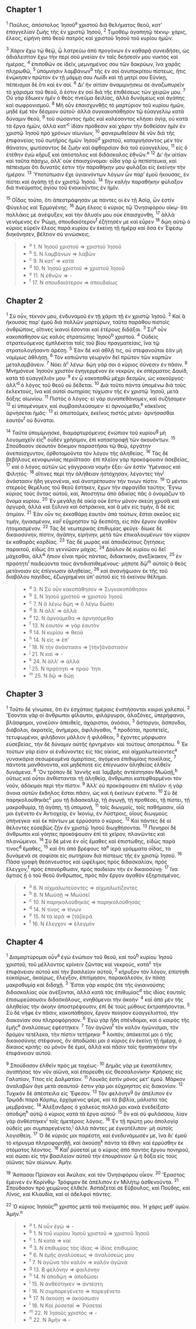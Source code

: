 ## Chapter 1

<sup>1</sup> Παῦλος, ἀπόστολος Ἰησοῦ<sup>a</sup> χριστοῦ διὰ θελήματος θεοῦ, κατ’ ἐπαγγελίαν ζωῆς τῆς ἐν χριστῷ Ἰησοῦ,
<sup>2</sup> Τιμοθέῳ ἀγαπητῷ τέκνῳ· χάρις, ἔλεος, εἰρήνη ἀπὸ θεοῦ πατρὸς καὶ χριστοῦ Ἰησοῦ τοῦ κυρίου ἡμῶν.

<sup>3</sup> Χάριν ἔχω τῷ θεῷ, ᾧ λατρεύω ἀπὸ προγόνων ἐν καθαρᾷ συνειδήσει, ὡς ἀδιάλειπτον ἔχω τὴν περὶ σοῦ μνείαν ἐν ταῖς δεήσεσίν μου νυκτὸς καὶ ἡμέρας,
<sup>4</sup> ἐπιποθῶν σε ἰδεῖν, μεμνημένος σου τῶν δακρύων, ἵνα χαρᾶς πληρωθῶ,
<sup>5</sup> ὑπόμνησιν λαμβάνων<sup>b</sup> τῆς ἐν σοὶ ἀνυποκρίτου πίστεως, ἥτις ἐνῴκησεν πρῶτον ἐν τῇ μάμμῃ σου Λωί̈δι καὶ τῇ μητρί σου Εὐνίκῃ, πέπεισμαι δὲ ὅτι καὶ ἐν σοί.
<sup>6</sup> Δι’ ἣν αἰτίαν ἀναμιμνῄσκω σε ἀναζωπυρεῖν τὸ χάρισμα τοῦ θεοῦ, ὅ ἐστιν ἐν σοὶ διὰ τῆς ἐπιθέσεως τῶν χειρῶν μου.
<sup>7</sup> Οὐ γὰρ ἔδωκεν ἡμῖν ὁ θεὸς πνεῦμα δειλίας, ἀλλὰ δυνάμεως καὶ ἀγάπης καὶ σωφρονισμοῦ.
<sup>8</sup> Μὴ οὖν ἐπαισχυνθῇς τὸ μαρτύριον τοῦ κυρίου ἡμῶν, μηδὲ ἐμὲ τὸν δέσμιον αὐτοῦ· ἀλλὰ συγκακοπάθησον τῷ εὐαγγελίῳ κατὰ δύναμιν θεοῦ,
<sup>9</sup> τοῦ σώσαντος ἡμᾶς καὶ καλέσαντος κλήσει ἁγίᾳ, οὐ κατὰ τὰ ἔργα ἡμῶν, ἀλλὰ κατ’<sup>c</sup> ἰδίαν πρόθεσιν καὶ χάριν τὴν δοθεῖσαν ἡμῖν ἐν χριστῷ Ἰησοῦ πρὸ χρόνων αἰωνίων,
<sup>10</sup> φανερωθεῖσαν δὲ νῦν διὰ τῆς ἐπιφανείας τοῦ σωτῆρος ἡμῶν Ἰησοῦ<sup>d</sup> χριστοῦ, καταργήσαντος μὲν τὸν θάνατον, φωτίσαντος δὲ ζωὴν καὶ ἀφθαρσίαν διὰ τοῦ εὐαγγελίου,
<sup>11</sup> εἰς ὃ ἐτέθην ἐγὼ κῆρυξ καὶ ἀπόστολος καὶ διδάσκαλος ἐθνῶν.<sup>e</sup> 
<sup>12</sup> Δι’ ἣν αἰτίαν καὶ ταῦτα πάσχω, ἀλλ’ οὐκ ἐπαισχύνομαι· οἶδα γὰρ ᾧ πεπίστευκα, καὶ πέπεισμαι ὅτι δυνατός ἐστιν τὴν παραθήκην μου φυλάξαι εἰς ἐκείνην τὴν ἡμέραν.
<sup>13</sup> Ὑποτύπωσιν ἔχε ὑγιαινόντων λόγων ὧν παρ’ ἐμοῦ ἤκουσας, ἐν πίστει καὶ ἀγάπῃ τῇ ἐν χριστῷ Ἰησοῦ.
<sup>14</sup> Τὴν καλὴν παραθήκην φύλαξον διὰ πνεύματος ἁγίου τοῦ ἐνοικοῦντος ἐν ἡμῖν.

<sup>15</sup> Οἶδας τοῦτο, ὅτι ἀπεστράφησάν με πάντες οἱ ἐν τῇ Ἀσίᾳ, ὧν ἐστὶν Φύγελος καὶ Ἑρμογένης.
<sup>16</sup> Δῴη ἔλεος ὁ κύριος τῷ Ὀνησιφόρου οἴκῳ· ὅτι πολλάκις με ἀνέψυξεν, καὶ τὴν ἅλυσίν μου οὐκ ἐπαισχύνθη,
<sup>17</sup> ἀλλὰ γενόμενος ἐν Ῥώμῃ, σπουδαιότερον<sup>f</sup> ἐζήτησέν με καὶ εὗρεν
<sup>18</sup> δῴη αὐτῷ ὁ κύριος εὑρεῖν ἔλεος παρὰ κυρίου ἐν ἐκείνῃ τῇ ἡμέρᾳ καὶ ὅσα ἐν Ἐφέσῳ διηκόνησεν, βέλτιον σὺ γινώσκεις.

> - <sup>a</sup> 1. N Ἰησοῦ χριστοῦ ⇒ χριστοῦ Ἰησοῦ
> - <sup>b</sup> 5. N λαμβάνων ⇒ λαβὼν
> - <sup>c</sup> 9. N κατ’ ⇒ κατὰ
> - <sup>d</sup> 10. N Ἰησοῦ χριστοῦ ⇒ χριστοῦ Ἰησοῦ
> - <sup>e</sup> 11. N ἐθνῶν ⇒ -
> - <sup>f</sup> 17. N σπουδαιότερον ⇒ σπουδαίως

## Chapter 2

<sup>1</sup> Σὺ οὖν, τέκνον μου, ἐνδυναμοῦ ἐν τῇ χάριτι τῇ ἐν χριστῷ Ἰησοῦ.
<sup>2</sup> Καὶ ἃ ἤκουσας παρ’ ἐμοῦ διὰ πολλῶν μαρτύρων, ταῦτα παράθου πιστοῖς ἀνθρώποις, οἵτινες ἱκανοὶ ἔσονται καὶ ἑτέρους διδάξαι.
<sup>3</sup> Σὺ<sup>a</sup> οὖν κακοπάθησον ὡς καλὸς στρατιώτης Ἰησοῦ<sup>b</sup> χριστοῦ.
<sup>4</sup> Οὐδεὶς στρατευόμενος ἐμπλέκεται ταῖς τοῦ βίου πραγματείαις, ἵνα τῷ στρατολογήσαντι ἀρέσῃ.
<sup>5</sup> Ἐὰν δὲ καὶ ἀθλῇ τις, οὐ στεφανοῦται ἐὰν μὴ νομίμως ἀθλήσῃ.
<sup>6</sup> Τὸν κοπιῶντα γεωργὸν δεῖ πρῶτον τῶν καρπῶν μεταλαμβάνειν.
<sup>7</sup> Νόει ἃ<sup>c</sup> λέγω· δῴη γάρ σοι ὁ κύριος σύνεσιν ἐν πᾶσιν.
<sup>8</sup> Μνημόνευε Ἰησοῦν χριστὸν ἐγηγερμένον ἐκ νεκρῶν, ἐκ σπέρματος Δαυίδ, κατὰ τὸ εὐαγγέλιόν μου·
<sup>9</sup> ἐν ᾧ κακοπαθῶ μέχρι δεσμῶν, ὡς κακοῦργος· ἀλλ’<sup>d</sup> ὁ λόγος τοῦ θεοῦ οὐ δέδεται.
<sup>10</sup> Διὰ τοῦτο πάντα ὑπομένω διὰ τοὺς ἐκλεκτούς, ἵνα καὶ αὐτοὶ σωτηρίας τύχωσιν τῆς ἐν χριστῷ Ἰησοῦ, μετὰ δόξης αἰωνίου.
<sup>11</sup> Πιστὸς ὁ λόγος· εἰ γὰρ συναπεθάνομεν, καὶ συζήσομεν·
<sup>12</sup> εἰ ὑπομένομεν, καὶ συμβασιλεύσομεν· εἰ ἀρνούμεθα,<sup>e</sup> κἀκεῖνος ἀρνήσεται ἡμᾶς·
<sup>13</sup> εἰ ἀπιστοῦμεν, ἐκεῖνος πιστὸς μένει· ἀρνήσασθαι ἑαυτὸν<sup>f</sup> οὐ δύναται.

<sup>14</sup> Ταῦτα ὑπομίμνῃσκε, διαμαρτυρόμενος ἐνώπιον τοῦ κυρίου<sup>g</sup> μὴ λογομαχεῖν εἰς<sup>h</sup> οὐδὲν χρήσιμον, ἐπὶ καταστροφῇ τῶν ἀκουόντων.
<sup>15</sup> Σπούδασον σεαυτὸν δόκιμον παραστῆσαι τῷ θεῷ, ἐργάτην ἀνεπαίσχυντον, ὀρθοτομοῦντα τὸν λόγον τῆς ἀληθείας.
<sup>16</sup> Τὰς δὲ βεβήλους κενοφωνίας περιί̈στασο· ἐπὶ πλεῖον γὰρ προκόψουσιν ἀσεβείας,
<sup>17</sup> καὶ ὁ λόγος αὐτῶν ὡς γάγγραινα νομὴν ἕξει· ὧν ἐστὶν Ὑμέναιος καὶ Φιλητός·
<sup>18</sup> οἵτινες περὶ τὴν ἀλήθειαν ἠστόχησαν, λέγοντες τὴν<sup>i</sup> ἀνάστασιν ἤδη γεγονέναι, καὶ ἀνατρέπουσιν τήν τινων πίστιν.
<sup>19</sup> Ὁ μέντοι στερεὸς θεμέλιος τοῦ θεοῦ ἕστηκεν, ἔχων τὴν σφραγῖδα ταύτην, Ἔγνω κύριος τοὺς ὄντας αὐτοῦ, καί, Ἀποστήτω ἀπὸ ἀδικίας πᾶς ὁ ὀνομάζων τὸ ὄνομα κυρίου.
<sup>20</sup> Ἐν μεγάλῃ δὲ οἰκίᾳ οὐκ ἔστιν μόνον σκεύη χρυσᾶ καὶ ἀργυρᾶ, ἀλλὰ καὶ ξύλινα καὶ ὀστράκινα, καὶ ἃ μὲν εἰς τιμήν, ἃ δὲ εἰς ἀτιμίαν.
<sup>21</sup> Ἐὰν οὖν τις ἐκκαθάρῃ ἑαυτὸν ἀπὸ τούτων, ἔσται σκεῦος εἰς τιμήν, ἡγιασμένον, καὶ<sup>j</sup> εὔχρηστον τῷ δεσπότῃ, εἰς πᾶν ἔργον ἀγαθὸν ἡτοιμασμένον.
<sup>22</sup> Τὰς δὲ νεωτερικὰς ἐπιθυμίας φεῦγε· δίωκε δὲ δικαιοσύνην, πίστιν, ἀγάπην, εἰρήνην, μετὰ τῶν ἐπικαλουμένων τὸν κύριον ἐκ καθαρᾶς καρδίας.
<sup>23</sup> Τὰς δὲ μωρὰς καὶ ἀπαιδεύτους ζητήσεις παραιτοῦ, εἰδὼς ὅτι γεννῶσιν μάχας.
<sup>24</sup> Δοῦλον δὲ κυρίου οὐ δεῖ μάχεσθαι, ἀλλ’<sup>k</sup> ἤπιον εἶναι πρὸς πάντας, διδακτικόν, ἀνεξίκακον,
<sup>25</sup> ἐν πρᾳότητι<sup>l</sup> παιδεύοντα τοὺς ἀντιδιατιθεμένους· μήποτε δῷ<sup>m</sup> αὐτοῖς ὁ θεὸς μετάνοιαν εἰς ἐπίγνωσιν ἀληθείας,
<sup>26</sup> καὶ ἀνανήψωσιν ἐκ τῆς τοῦ διαβόλου παγίδος, ἐζωγρημένοι ὑπ’ αὐτοῦ εἰς τὸ ἐκείνου θέλημα.

> - <sup>a</sup> 3. N Σὺ οὖν κακοπάθησον ⇒ Συγκακοπάθησον
> - <sup>b</sup> 3. N Ἰησοῦ χριστοῦ ⇒ χριστοῦ Ἰησοῦ
> - <sup>c</sup> 7. N ἃ λέγω δῴη ⇒ ὃ λέγω δώσει
> - <sup>d</sup> 9. N ἀλλ’ ⇒ ἀλλὰ
> - <sup>e</sup> 12. N ἀρνούμεθα ⇒ ἀρνησόμεθα
> - <sup>f</sup> 13. N ἑαυτὸν ⇒ γὰρ ἑαυτὸν
> - <sup>g</sup> 14. N κυρίου ⇒ θεοῦ
> - <sup>h</sup> 14. N εἰς ⇒ ἐπ’
> - <sup>i</sup> 18. N τὴν ἀνάστασιν ⇒ [τὴν]ἀνάστασιν
> - <sup>j</sup> 21. N καὶ ⇒ -
> - <sup>k</sup> 24. N ἀλλ’ ⇒ ἀλλὰ
> - <sup>l</sup> 25. N πρᾳότητι ⇒ πραύ ̈ τητι
> - <sup>m</sup> 25. N δῷ ⇒ δώῃ

## Chapter 3

<sup>1</sup> Τοῦτο δὲ γίνωσκε, ὅτι ἐν ἐσχάταις ἡμέραις ἐνστήσονται καιροὶ χαλεποί.
<sup>2</sup> Ἔσονται γὰρ οἱ ἄνθρωποι φίλαυτοι, φιλάργυροι, ἀλαζόνες, ὑπερήφανοι, βλάσφημοι, γονεῦσιν ἀπειθεῖς, ἀχάριστοι, ἀνόσιοι,
<sup>3</sup> ἄστοργοι, ἄσπονδοι, διάβολοι, ἀκρατεῖς, ἀνήμεροι, ἀφιλάγαθοι,
<sup>4</sup> προδόται, προπετεῖς, τετυφωμένοι, φιλήδονοι μᾶλλον ἢ φιλόθεοι,
<sup>5</sup> ἔχοντες μόρφωσιν εὐσεβείας, τὴν δὲ δύναμιν αὐτῆς ἠρνημένοι· καὶ τούτους ἀποτρέπου.
<sup>6</sup> Ἐκ τούτων γάρ εἰσιν οἱ ἐνδύνοντες εἰς τὰς οἰκίας, καὶ αἰχμαλωτεύοντες<sup>a</sup> γυναικάρια σεσωρευμένα ἁμαρτίαις, ἀγόμενα ἐπιθυμίαις ποικίλαις,
<sup>7</sup> πάντοτε μανθάνοντα, καὶ μηδέποτε εἰς ἐπίγνωσιν ἀληθείας ἐλθεῖν δυνάμενα.
<sup>8</sup> Ὃν τρόπον δὲ Ἰαννῆς καὶ Ἰαμβρῆς ἀντέστησαν Μωϋσῇ,<sup>b</sup> οὕτως καὶ οὗτοι ἀνθίστανται τῇ ἀληθείᾳ, ἄνθρωποι κατεφθαρμένοι τὸν νοῦν, ἀδόκιμοι περὶ τὴν πίστιν.
<sup>9</sup> Ἀλλ’ οὐ προκόψουσιν ἐπὶ πλεῖον· ἡ γὰρ ἄνοια αὐτῶν ἔκδηλος ἔσται πᾶσιν, ὡς καὶ ἡ ἐκείνων ἐγένετο.
<sup>10</sup> Σὺ δὲ παρηκολούθηκάς<sup>c</sup> μου τῇ διδασκαλίᾳ, τῇ ἀγωγῇ, τῇ προθέσει, τῇ πίστει, τῇ μακροθυμίᾳ, τῇ ἀγάπῃ, τῇ ὑπομονῇ,
<sup>11</sup> τοῖς διωγμοῖς, τοῖς παθήμασιν, οἷά μοι ἐγένετο ἐν Ἀντιοχείᾳ, ἐν Ἰκονίῳ, ἐν Λύστροις, οἵους διωγμοὺς ὑπήνεγκα· καὶ ἐκ πάντων με ἐρρύσατο ὁ κύριος.
<sup>12</sup> Καὶ πάντες δὲ οἱ θέλοντες εὐσεβῶς ζῇν ἐν χριστῷ Ἰησοῦ διωχθήσονται.
<sup>13</sup> Πονηροὶ δὲ ἄνθρωποι καὶ γόητες προκόψουσιν ἐπὶ τὸ χεῖρον, πλανῶντες καὶ πλανώμενοι.
<sup>14</sup> Σὺ δὲ μένε ἐν οἷς ἔμαθες καὶ ἐπιστώθης, εἰδὼς παρὰ τίνος<sup>d</sup> ἔμαθες,
<sup>15</sup> καὶ ὅτι ἀπὸ βρέφους τὰ<sup>e</sup> ἱερὰ γράμματα οἶδας, τὰ δυνάμενά σε σοφίσαι εἰς σωτηρίαν διὰ πίστεως τῆς ἐν χριστῷ Ἰησοῦ.
<sup>16</sup> Πᾶσα γραφὴ θεόπνευστος καὶ ὠφέλιμος πρὸς διδασκαλίαν, πρὸς ἔλεγχον,<sup>f</sup> πρὸς ἐπανόρθωσιν, πρὸς παιδείαν τὴν ἐν δικαιοσύνῃ·
<sup>17</sup> ἵνα ἄρτιος ᾖ ὁ τοῦ θεοῦ ἄνθρωπος, πρὸς πᾶν ἔργον ἀγαθὸν ἐξηρτισμένος.

> - <sup>a</sup> 6. N αἰχμαλωτεύοντες ⇒ αἰχμαλωτίζοντες
> - <sup>b</sup> 8. N Μωϋσῇ ⇒ Μωϋσεῖ
> - <sup>c</sup> 10. N παρηκολούθηκάς ⇒ παρηκολούθησάς
> - <sup>d</sup> 14. N τίνος ⇒ τίνων
> - <sup>e</sup> 15. N τὰ ἱερὰ ⇒ [τὰ]ἱερὰ
> - <sup>f</sup> 16. N ἔλεγχον ⇒ ἐλεγμόν

## Chapter 4

<sup>1</sup> Διαμαρτύρομαι οὖν<sup>a</sup> ἐγὼ ἐνώπιον τοῦ θεοῦ, καὶ τοῦ<sup>b</sup> κυρίου Ἰησοῦ χριστοῦ, τοῦ μέλλοντος κρίνειν ζῶντας καὶ νεκρούς, κατὰ<sup>c</sup> τὴν ἐπιφάνειαν αὐτοῦ καὶ τὴν βασιλείαν αὐτοῦ,
<sup>2</sup> κήρυξον τὸν λόγον, ἐπίστηθι εὐκαίρως, ἀκαίρως, ἔλεγξον, ἐπιτίμησον, παρακάλεσον, ἐν πάσῃ μακροθυμίᾳ καὶ διδαχῇ.
<sup>3</sup> Ἔσται γὰρ καιρὸς ὅτε τῆς ὑγιαινούσης διδασκαλίας οὐκ ἀνέξονται, ἀλλὰ κατὰ τὰς ἐπιθυμίας<sup>d</sup> τὰς ἰδίας ἑαυτοῖς ἐπισωρεύσουσιν διδασκάλους, κνηθόμενοι τὴν ἀκοήν·
<sup>4</sup> καὶ ἀπὸ μὲν τῆς ἀληθείας τὴν ἀκοὴν ἀποστρέψουσιν, ἐπὶ δὲ τοὺς μύθους ἐκτραπήσονται.
<sup>5</sup> Σὺ δὲ νῆφε ἐν πᾶσιν, κακοπάθησον, ἔργον ποίησον εὐαγγελιστοῦ, τὴν διακονίαν σου πληροφόρησον.
<sup>6</sup> Ἐγὼ γὰρ ἤδη σπένδομαι, καὶ ὁ καιρὸς τῆς ἐμῆς<sup>e</sup> ἀναλύσεως ἐφέστηκεν.
<sup>7</sup> Τὸν ἀγῶνα<sup>f</sup> τὸν καλὸν ἠγώνισμαι, τὸν δρόμον τετέλεκα, τὴν πίστιν τετήρηκα·
<sup>8</sup> λοιπόν, ἀπόκειταί μοι ὁ τῆς δικαιοσύνης στέφανος, ὃν ἀποδώσει μοι ὁ κύριος ἐν ἐκείνῃ τῇ ἡμέρᾳ, ὁ δίκαιος κριτής· οὐ μόνον δὲ ἐμοί, ἀλλὰ καὶ πᾶσιν τοῖς ἠγαπηκόσιν τὴν ἐπιφάνειαν αὐτοῦ.

<sup>9</sup> Σπούδασον ἐλθεῖν πρός με ταχέως·
<sup>10</sup> Δημᾶς γάρ με ἐγκατέλιπεν, ἀγαπήσας τὸν νῦν αἰῶνα, καὶ ἐπορεύθη εἰς Θεσσαλονίκην· Κρήσκης εἰς Γαλατίαν, Τίτος εἰς Δαλματίαν.
<sup>11</sup> Λουκᾶς ἐστὶν μόνος μετ’ ἐμοῦ. Μάρκον ἀναλαβὼν ἄγε μετὰ σεαυτοῦ· ἔστιν γάρ μοι εὔχρηστος εἰς διακονίαν.
<sup>12</sup> Τυχικὸν δὲ ἀπέστειλα εἰς Ἔφεσον.
<sup>13</sup> Τὸν φελόνην<sup>g</sup> ὃν ἀπέλιπον ἐν Τρῳάδι παρὰ Κάρπῳ, ἐρχόμενος φέρε, καὶ τὰ βιβλία, μάλιστα τὰς μεμβράνας.
<sup>14</sup> Ἀλέξανδρος ὁ χαλκεὺς πολλά μοι κακὰ ἐνεδείξατο· ἀποδῴη<sup>h</sup> αὐτῷ ὁ κύριος κατὰ τὰ ἔργα αὐτοῦ·
<sup>15</sup> ὃν καὶ σὺ φυλάσσου, λίαν γὰρ ἀνθέστηκεν<sup>i</sup> τοῖς ἡμετέροις λόγοις.
<sup>16</sup> Ἐν τῇ πρώτῃ μου ἀπολογίᾳ οὐδείς μοι συμπαρεγένετο,<sup>j</sup> ἀλλὰ πάντες με ἐγκατέλιπον· μὴ αὐτοῖς λογισθείη.
<sup>17</sup> Ὁ δὲ κύριός μοι παρέστη, καὶ ἐνεδυνάμωσέν με, ἵνα δι’ ἐμοῦ τὸ κήρυγμα πληροφορηθῇ, καὶ ἀκούσῃ<sup>k</sup> πάντα τὰ ἔθνη· καὶ ἐρρύσθην ἐκ στόματος λέοντος.
<sup>18</sup> Καὶ<sup>l</sup> ῥύσεταί με ὁ κύριος ἀπὸ παντὸς ἔργου πονηροῦ, καὶ σώσει εἰς τὴν βασιλείαν αὐτοῦ τὴν ἐπουράνιον· ᾧ ἡ δόξα εἰς τοὺς αἰῶνας τῶν αἰώνων. Ἀμήν.

<sup>19</sup> Ἄσπασαι Πρίσκαν καὶ Ἀκύλαν, καὶ τὸν Ὀνησιφόρου οἶκον.
<sup>20</sup> Ἔραστος ἔμεινεν ἐν Κορίνθῳ· Τρόφιμον δὲ ἀπέλιπον ἐν Μιλήτῳ ἀσθενοῦντα.
<sup>21</sup> Σπούδασον πρὸ χειμῶνος ἐλθεῖν. Ἀσπάζεταί σε Εὔβουλος, καὶ Πούδης, καὶ Λῖνος, καὶ Κλαυδία, καὶ οἱ ἀδελφοὶ πάντες.

<sup>22</sup> Ὁ κύριος Ἰησοῦς<sup>m</sup> χριστὸς μετὰ τοῦ πνεύματός σου. Ἡ χάρις μεθ’ ὑμῶν. Ἀμήν.<sup>n</sup> 

> - <sup>a</sup> 1. N οὖν ἐγὼ ⇒ -
> - <sup>b</sup> 1. N τοῦ κυρίου Ἰησοῦ χριστοῦ ⇒ χριστοῦ Ἰησοῦ
> - <sup>c</sup> 1. N κατὰ ⇒ καὶ
> - <sup>d</sup> 3. N ἐπιθυμίας τὰς ἰδίας ⇒ ἰδίας ἐπιθυμίας
> - <sup>e</sup> 6. N ἐμῆς ἀναλύσεως ⇒ ἀναλύσεώς μου
> - <sup>f</sup> 7. N ἀγῶνα τὸν καλὸν ⇒ καλὸν ἀγῶνα
> - <sup>g</sup> 13. B φελόνην ⇒ φαιλόνην
> - <sup>h</sup> 14. N ἀποδῴη ⇒ ἀποδώσει
> - <sup>i</sup> 15. N ἀνθέστηκεν ⇒ ἀντέστη
> - <sup>j</sup> 16. N συμπαρεγένετο ⇒ παρεγένετο
> - <sup>k</sup> 17. N ἀκούσῃ ⇒ ἀκούσωσιν
> - <sup>l</sup> 18. N Καὶ ῥύσεταί ⇒ Ῥύσεταί
> - <sup>m</sup> 22. N Ἰησοῦς χριστὸς ⇒ -
> - <sup>n</sup> 22. N Ἀμήν ⇒ -
